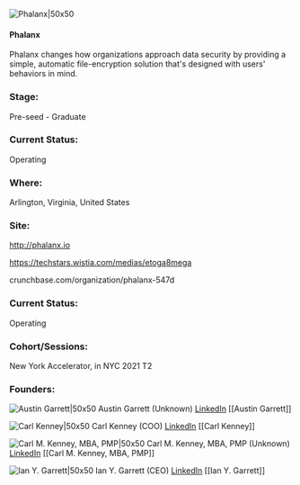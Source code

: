 

![Phalanx|50x50](https://apimg.techstars.com/connect/images/image_files/60b6a8d9aa65f600077dcaf2/original/techstars_phalanx_logo.png)

#### Phalanx
Phalanx changes how organizations approach data security by providing a simple, automatic file-encryption solution that's designed with users' behaviors in mind.

### Stage: 
Pre-seed - Graduate 

### Current Status: 
Operating

### Where:
Arlington, Virginia, United States

### Site:
http://phalanx.io

https://techstars.wistia.com/medias/etoga8mega

crunchbase.com/organization/phalanx-547d

### Current Status: 
Operating

### Cohort/Sessions: 
New York Accelerator, in NYC 2021 T2

### Founders: 

![Austin Garrett|50x50](https://apimg.techstars.com/connect/images/image_files/60366170688919140ae76b02/original/austin_headshot_square.jpg) Austin Garrett (Unknown) [LinkedIn](https://linkedin.com/in/austin-garrett-236a8629) [[Austin Garrett]]

![Carl Kenney|50x50](https://apimg.techstars.com/connect/images/image_files/60537f9698be000008d5e47b/original/Carl_Headshot2.jpg) Carl Kenney (COO) [LinkedIn](https://linkedin.com/in/carlmkenney) [[Carl Kenney]]

![Carl M. Kenney, MBA, PMP|50x50]() Carl M. Kenney, MBA, PMP (Unknown) [LinkedIn](https://) [[Carl M. Kenney, MBA, PMP]]

![Ian Y. Garrett|50x50](https://apimg.techstars.com/connect/images/image_files/604f7f49a6ce0e000807cf76/original/ian_headshot.jpg) Ian Y. Garrett (CEO) [LinkedIn](https://linkedin.com/in/ianygarrett) [[Ian Y. Garrett]]


